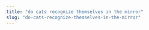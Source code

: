 ```yaml
---
title: "do cats recognize themselves in the mirror"
slug: "do-cats-recognize-themselves-in-the-mirror"
---
```


